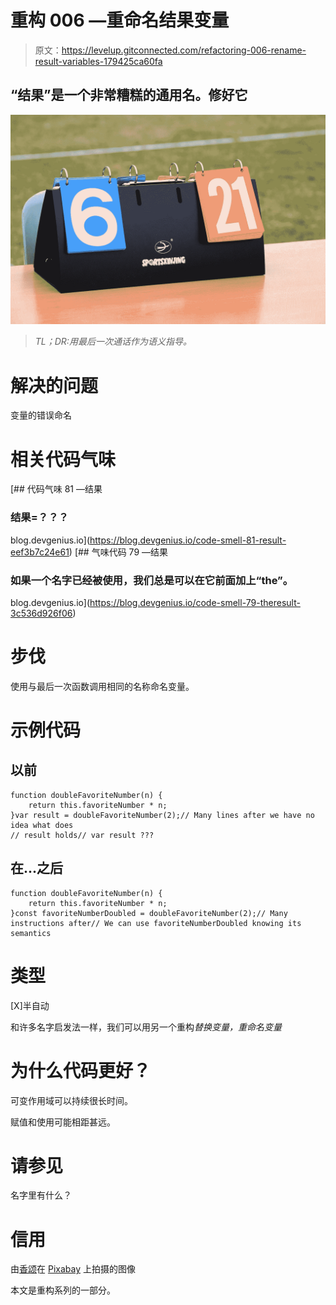 # 重构 006 —重命名结果变量

> 原文：<https://levelup.gitconnected.com/refactoring-006-rename-result-variables-179425ca60fa>

## “结果”是一个非常糟糕的通用名。修好它

![](img/36b108656a680acc744196e7ba4d5673.png)

> *TL；DR:用最后一次通话作为语义指导。*

# 解决的问题

变量的错误命名

# 相关代码气味

[](https://blog.devgenius.io/code-smell-81-result-eef3b7c24e61) [## 代码气味 81 —结果

### 结果=？？？

blog.devgenius.io](https://blog.devgenius.io/code-smell-81-result-eef3b7c24e61) [](https://blog.devgenius.io/code-smell-79-theresult-3c536d926f06) [## 气味代码 79 —结果

### 如果一个名字已经被使用，我们总是可以在它前面加上“the”。

blog.devgenius.io](https://blog.devgenius.io/code-smell-79-theresult-3c536d926f06) 

# 步伐

使用与最后一次函数调用相同的名称命名变量。

# 示例代码

## 以前

```
function doubleFavoriteNumber(n) {
    return this.favoriteNumber * n;
}var result = doubleFavoriteNumber(2);// Many lines after we have no idea what does 
// result holds// var result ???
```

## 在...之后

```
function doubleFavoriteNumber(n) {
    return this.favoriteNumber * n;
}const favoriteNumberDoubled = doubleFavoriteNumber(2);// Many instructions after// We can use favoriteNumberDoubled knowing its semantics
```

# 类型

[X]半自动

和许多名字启发法一样，我们可以用另一个重构*替换变量，重命名变量*

# 为什么代码更好？

可变作用域可以持续很长时间。

赋值和使用可能相距甚远。

# 请参见

名字里有什么？

# 信用

由[香颂](https://pixabay.com/users/heungsoon-4523762/)在 [Pixabay](https://pixabay.com/) 上拍摄的图像

本文是重构系列的一部分。